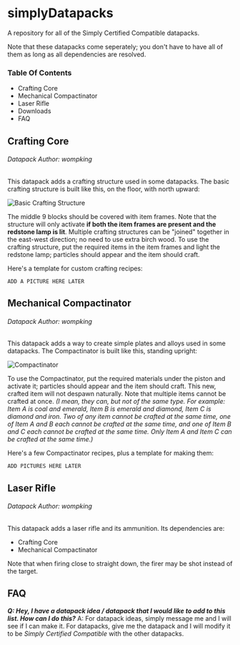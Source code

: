 # simplyDatapacks
A repository for all of the Simply Certified Compatible datapacks.

Note that these datapacks come seperately; you don't have to have all of them as long as all dependencies are resolved.

### Table Of Contents
* Crafting Core
* Mechanical Compactinator
* Laser Rifle
* Downloads
* FAQ


## Crafting Core
###### Datapack Author: wompking
This datapack adds a crafting structure used in some datapacks. The basic crafting structure is built like this, on the floor, with north upward:

![Basic Crafting Structure](https://cdn.discordapp.com/attachments/680681632373407779/680682979546234887/structure.png)

The middle 9 blocks should be covered with item frames. Note that the structure will only activate **if both the item frames are present and the redstone lamp is lit**. Multiple crafting structures can be "joined" together in the east-west direction; no need to use extra birch wood. To use the crafting structure, put the required items in the item frames and light the redstone lamp; particles should appear and the item should craft.

Here's a template for custom crafting recipes:

`ADD A PICTURE HERE LATER`
## Mechanical Compactinator
###### Datapack Author: wompking
This datapack adds a way to create simple plates and alloys used in some datapacks. The Compactinator is built like this, standing upright:

![Compactinator](https://cdn.discordapp.com/attachments/680681632373407779/680689259254120465/structurecompress.png)

To use the Compactinator, put the required materials under the piston and activate it; particles should appear and the item should craft. This new, crafted item will not despawn naturally. Note that multiple items cannot be crafted at once. *(I mean, they can, but not of the same type. For example: Item A is coal and emerald, Item B is emerald and diamond, Item C is diamond and iron. Two of any item cannot be crafted at the same time, one of Item A and B each cannot be crafted at the same time, and one of Item B and C each cannot be crafted at the same time. Only Item A and Item C can be crafted at the same time.)*

Here's a few Compactinator recipes, plus a template for making them:

`ADD PICTURES HERE LATER`
## Laser Rifle
###### Datapack Author: wompking
This datapack adds a laser rifle and its ammunition.
Its dependencies are:
* Crafting Core
* Mechanical Compactinator


Note that when firing close to straight down, the firer may be shot instead of the target.

## FAQ
***Q: Hey, I have a datapack idea / datapack that I would like to add to this list. How can I do this?***
A: For datapack ideas, simply message me and I will see if I can make it. For datapacks, give me the datapack and I will modify it to be *Simply Certified Compatible* with the other datapacks.
